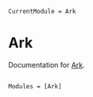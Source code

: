 ```@meta
CurrentModule = Ark
```

# Ark

Documentation for [Ark](https://github.com/mlange-42/Ark.jl).

```@index
```

```@autodocs
Modules = [Ark]
```
